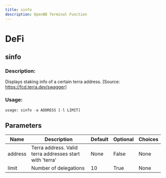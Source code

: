 ```yaml
---
title: sinfo
description: OpenBB Terminal Function
---
```


# DeFi

## sinfo

### Description: 

Displays staking info of a certain terra address. [Source: https://fcd.terra.dev/swagger]

### Usage: 
```python
usage: sinfo -a ADDRESS [-l LIMIT]
```

## Parameters

| Name | Description | Default | Optional | Choices |
| ---- | ----------- | ------- | -------- | ------- |
| address | Terra address. Valid terra addresses start with 'terra' | None | False | None |
| limit | Number of delegations | 10 | True | None |


